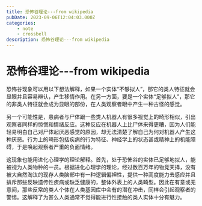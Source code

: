 ```yaml
---
title: 恐怖谷理论---from wikipedia
pubDate: 2023-09-06T12:04:03.000Z
categories:
    - note
    - crossbell
description: 恐怖谷理论---from wikipedia
---
```


# 恐怖谷理论---from wikipedia

恐怖谷现象可以用以下想法解释，如果一个实体“不够拟人”，那它的类人特征就会显眼并且容易辨认，产生移情作用。在另一方面，要是一个实体“足够拟人”，那它的非类人特征就会成为显眼的部份，在人类观察者眼中产生一种古怪的感觉。

另一个可能性是，患病者与尸体跟一些类人机器人有很多视觉上的畸形相似，引出观察者同样的惊慌和情绪反应。这种反应在机器人上比尸体来得更糟，因为人们能轻易明白自己对尸体起厌恶感觉的原因，却无法清楚了解自己为何对机器人产生这种厌恶。行为上的畸形包括疾病的行为特征、神经学上的状态甚或精神上的机能障碍，于是唤起观察者严重的负面情绪。

这现象也能用进化心理学的理论解释。首先，处于恐怖谷的实体已足够地拟人，能被视为人类物种的一员。根据进化心理学的理论，经过数百万年的物竞天择，没有被大自然淘汰的现存人类脑部中有一种逻辑偏袒性，提供一种高度能力去感应并且排斥那些反映遗传性疾病或缺乏健康的，整体外表上的人类畸型。因此在有意或无意间，那些反常的类人个体在人类基因库中会有的潜在冲击，同样会引起观察者的警惕。这解释了为甚么人类通常不觉得能进行性接触的类人实体十分有魅力。
